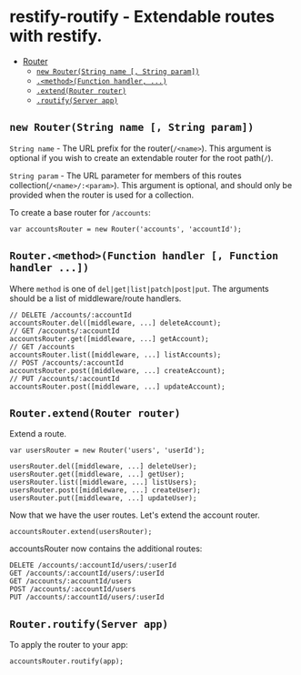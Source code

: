 # restify-routify - Extendable routes with restify.

- [Router](#router)
	- [`new Router(String name [, String param])`]()
	- [`.<method>(Function handler, ...)`]()
	- [`.extend(Router router)`]()
	- [`.routify(Server app)`]()

## `new Router(String name [, String param])`

`String name` - The URL prefix for the router(`/<name>`). This argument is optional if you wish to create an extendable router for the root path(`/`).

`String param` - The URL parameter for members of this routes collection(`/<name>/:<param>`). This argument is optional, and should only be provided when the router is used for a collection.

To create a base router for `/accounts`:

```
var accountsRouter = new Router('accounts', 'accountId');
```

## `Router.<method>(Function handler [, Function handler ...])`

Where `method` is one of `del|get|list|patch|post|put`. The arguments should be a list of middleware/route handlers.

```
// DELETE /accounts/:accountId
accountsRouter.del([middleware, ...] deleteAccount);
// GET /accounts/:accountId
accountsRouter.get([middleware, ...] getAccount);
// GET /accounts
accountsRouter.list([middleware, ...] listAccounts);
// POST /accounts/:accountId
accountsRouter.post([middleware, ...] createAccount);
// PUT /accounts/:accountId
accountsRouter.post([middleware, ...] updateAccount);
```

## `Router.extend(Router router)`

Extend a route.

```
var usersRouter = new Router('users', 'userId');

usersRouter.del([middleware, ...] deleteUser);
usersRouter.get([middleware, ...] getUser);
usersRouter.list([middleware, ...] listUsers);
usersRouter.post([middleware, ...] createUser);
usersRouter.put([middleware, ...] updateUser);
```

Now that we have the user routes. Let's extend the account router.

```
accountsRouter.extend(usersRouter);
```

accountsRouter now contains the additional routes:

```
DELETE /accounts/:accountId/users/:userId
GET /accounts/:accountId/users/:userId
GET /accounts/:accountId/users
POST /accounts/:accountId/users
PUT /accounts/:accountId/users/:userId
```

## `Router.routify(Server app)`

To apply the router to your app:

```
accountsRouter.routify(app);
```
